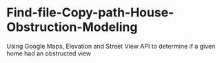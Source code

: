 # Find-file-Copy-path-House-Obstruction-Modeling
Using Google Maps, Elevation and Street View API to determine if a given home had an obstructed view   
